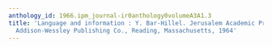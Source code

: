```yaml
---
anthology_id: 1966.ipm_journal-ir0anthology0volumeA3A1.3
title: 'Language and information : Y. Bar-Hillel. Jerusalem Academic Press Ltd. and
  Addison-Wessley Publishing Co., Reading, Massachusetts, 1964'
---
```


